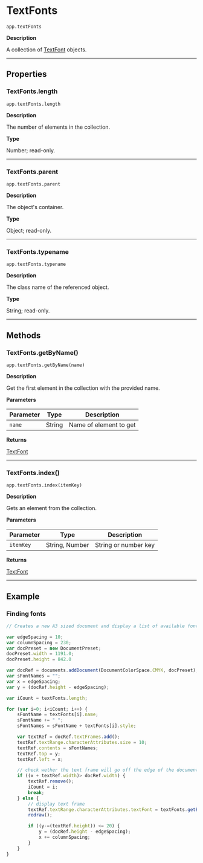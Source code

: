 # TextFonts

`app.textFonts`

**Description**

A collection of [TextFont](./TextFont.md) objects.

---

## Properties

### TextFonts.length

`app.textFonts.length`

**Description**

The number of elements in the collection.

**Type**

Number; read-only.

---

### TextFonts.parent

`app.textFonts.parent`

**Description**

The object's container.

**Type**

Object; read-only.

---

### TextFonts.typename

`app.textFonts.typename`

**Description**

The class name of the referenced object.

**Type**

String; read-only.

---

## Methods

### TextFonts.getByName()

`app.textFonts.getByName(name)`

**Description**

Get the first element in the collection with the provided name.

**Parameters**

| Parameter   | Type   | Description            |
|-------------|--------|------------------------|
| `name`      | String | Name of element to get |

**Returns**

[TextFont](./TextFont.md)

---

### TextFonts.index()

`app.textFonts.index(itemKey)`

**Description**

Gets an element from the collection.

**Parameters**

| Parameter   | Type           | Description          |
|-------------|----------------|----------------------|
| `itemKey`   | String, Number | String or number key |

**Returns**

[TextFont](./TextFont.md)

---

## Example

### Finding fonts

```javascript
// Creates a new A3 sized document and display a list of available fonts until the document is full.

var edgeSpacing = 10;
var columnSpacing = 230;
var docPreset = new DocumentPreset;
docPreset.width = 1191.0;
docPreset.height = 842.0

var docRef = documents.addDocument(DocumentColorSpace.CMYK, docPreset);
var sFontNames = "";
var x = edgeSpacing;
var y = (docRef.height - edgeSpacing);

var iCount = textFonts.length;

for (var i=0; i<iCount; i++) {
    sFontName = textFonts[i].name;
    sFontName += " ";
    sFontNames = sFontName + textFonts[i].style;

    var textRef = docRef.textFrames.add();
    textRef.textRange.characterAttributes.size = 10;
    textRef.contents = sFontNames;
    textRef.top = y;
    textRef.left = x;

    // check wether the text frame will go off the edge of the document
    if ((x + textRef.width)> docRef.width) {
        textRef.remove();
        iCount = i;
        break;
    } else {
        // display text frame
        textRef.textRange.characterAttributes.textFont = textFonts.getByName(textFonts[i].name);
        redraw();

        if ((y-=(textRef.height)) <= 20) {
            y = (docRef.height - edgeSpacing);
            x += columnSpacing;
        }
    }
}
```
